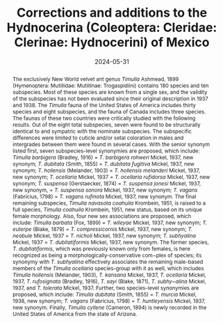 ---
title: 'Corrections and additions to the Hydnocerina (Coleoptera: Cleridae: Clerinae: Hydnocerini) of Mexico'
date: '2024-05-31'
doi: ''
journal: Insecta Mundi
issue: '1055'
pagination: '1-5'
zoobank: 'urn:lsid:zoobank.org:pub:891E0C92-B8BF-4487-84D4-42EB2254AF4A'

authors:
  - first_name: 'George C.' 
    last_name: 'Waldren'
    affiliation: 'Houston, Texas, USA'
    email: 'gcwaldren@protonmail.com'
    orcid: ''

download: 'https://drive.google.com/file/d/1cEPkoNoEt4bpBKZ-2Un0bFbLGPiVIgOk'

supplementary: ''

keywords:
  - Aculeata
  - Müllerian mimicry
  - Mutillinae
  - phoretic copulation
  - Trogaspidiini
  - wasps

categories:
  - Hymenoptera
  - Mutillidae
  
references:
  - authors: Ashmead WH.
    year: 1896
    title: 'Descriptions of new parasitic Hymenoptera (Paper No. 2.). Transactions of the American Entomological Society 23(2)'
    pages: 179–234
    doi: 
    url: 
    access: 

  - authors: Ashmead WH.
    year: 1899
    title: 'Super-families in the Hymenoptera and generic synopses of the families Thynnidae, Myrmosidae and Mutillidae. Journal of the New York Entomological Society 7(1)'
    pages: 45–60
    doi: 
    url: 
    access: 

  - authors: Banks N.
    year: 1911
    title: 'Psammocharidae: Classification and descriptions. Journal of the New York Entomological Society 19'
    pages: 219
    doi: 
    url: 
    access: 

  - authors: Bartholomay PR, Waldren GC, Oliveira ML.
    year: 2017
    title: 'Observation of a mixed-sex, mixed-species aggregation of velvet ants, genus <i>Timulla </i>Ashmead, 1899 (Hymenoptera: Mutillidae) in the Brazilian Amazon, Roraima, with a new synonymy. Zootaxa 4362(1)'
    pages: 135–140
    doi: 
    url: 
    access: 

  - authors: Bartholomay PR, Williams KA, Luz DR, Oliveira ML.
    year: 2018
    title: 'New species of <i>Traumatomutilla </i>André in the <i>T. tabapua </i>and <i>T. integella </i>species-groups (Hymenoptera, Mutillidae). Zootaxa 4433(2)'
    pages: 361–385
    doi: 
    url: 
    access: 

  - authors: Blake CA.
    year: 1871
    title: 'Synopsis of the Mutillidae of North America. Transactions of the American Entomological Society 3'
    pages: 217
    doi: 
    url: 
    access: 

  - authors: Blake CA.
    year: 1879
    title: 'Catalogue of the Mutillidae of North America, with descriptions of new species. Transactions of the American Entomological Society 7'
    pages: 243–254
    doi: 
    url: 
    access: 

  - authors: Blake CA.
    year: 1886
    title: 'Monograph of the Mutillidae of North America. Transactions of the American Entomological Society 13'
    pages: 179–286
    doi: 
    url: 
    access: 

  - authors: Bradley JC.
    year: 1916
    title: 'Contributions toward a monograph of the Mutillidae and their allies of America north of Mexico. II. A revision of <i>Timulla </i>Ashmead, a subgenus of <i>Mutilla </i>equivalent to the species group <i>hexagona </i>of Fox. Transactions of the American Entomological Society 42(2)'
    pages: 199–214
    doi: 
    url: 
    access: 

  - authors: Brothers DJ, Lelej AS.
    year: 2017
    title: 'Phylogeny and higher classification of Mutillidae (Hymenoptera) based on morphological reanalyses. Journal of Hymenoptera Research 60'
    pages: 1–97
    doi: 
    url: 
    access: 

  - authors: Brothers DJ, Lelej AS, Williams KA.
    year: 2022
    title: 'Clarification of the status of <i>Paraferreola </i>Šustera, 1912 as an available genus name in Pompilidae, and the identity of <i>Sphex ursus </i>Fabricius, 1793 in Mutillidae (Hymenoptera). Journal of Hymenoptera Research 91'
    pages: 429–444
    doi: 
    url: 
    access: 

  - authors: Cambra RA, Quintero D.
    year: 1993
    title: 'Studies on <i>Timulla </i>Ashmead (Hymenoptera: Mutillidae): New distribution records and synonymies, and descriptions of previously unknown allotypes. The Pan-Pacific Entomologist 69(4)'
    pages: 299–313
    doi: 
    url: 
    access: 

  - authors: Cambra RA, Quintero D, Waldren GC, Bartholomay PR, Williams KA.
    year: 2018
    title: 'Taxonomic revision of the genus <i>Timulla </i>Ashmead, 1899 of Panama (Hymenoptera: Mutillidae). Tecnociencia 20(2)'
    pages: 23–57
    doi: 
    url: 
    access: 

  - authors: Casal OH.
    year: 1957
    title: 'Nuevas especies de Mutillidae (Hymenoptera). Neotropica 3(12)'
    pages: 90–96
    doi: 
    url: 
    access: 

  - authors: Cresson ET.
    year: 1865
    title: 'Catalogue of Hymenoptera in the collection of the Entomological Society of Philadelphia, from Colorado Territory. Proceedings of the Entomological Society of Philadelphia 4'
    pages: 242–313
    doi: 
    url: 
    access: 

  - authors: Dalla Torre, KW von.
    year: 1897
    title: 'Catalogus Hymenopterorum hucusque descriptorum systematicus et synonimicus. Volumen VIII: Fossores (Sphegidae). Guilelmi Engelmann; Leipzig'
    pages: viii p., 749 p
    doi: 
    url: 
    access: 

  - authors: Evans HE.
    year: 1972
    title: 'Bredin-Archbold-Smithsonian Biological Survey of Dominica: Aculeate Wasps (Hymenoptera: Scolioidea, Vespoidea, Pompiloidea, Sphecoidea). Smithsonian Contributions to Zoology 115'
    pages: 1–19
    doi: 
    url: 
    access: 

  - authors: Evenhuis NL.
    year: 2023
    title: 'The insect and spider collections of the world website.'
    pages: 
    doi: 
    url: http://hbs.bishopmuseum.org/codens/
    access: (Last accessed February 2024)

  - authors: Evenhuis NL, Pont AC, Whitmore D.
    year: 2015
    title: 'Nomenclatural studies toward a list of Diptera genus-group names. Part IV. Charles Henry Tyler Townsend. Zootaxa 3978(1)'
    pages: 1–362
    doi: 
    url: 
    access: 

  - authors: Fabricius JC.
    year: 1793
    title: 'Entomologia Systematica. Tom. II. Christ. Gottl. Proft; Copenhagen'
    pages: viii p., 519 p
    doi: 
    url: 
    access: 

  - authors: Fabricius JC.
    year: 1798
    title: 'Supplementum Entomolgiae Systematicae. Apud Proft et Storch; Copenhagen'
    pages: ii p., 572 p
    doi: 
    url: 
    access: 

  - authors: Fox WJ.
    year: 1899
    title: 'The North American Mutillidae. Transactions of the American Entomological Society 25'
    pages: 219–292
    doi: 
    url: 
    access: 

  - authors: Gahan AB, Rohwer SA.
    year: 1918
    title: 'Lectotypes of the species of Hymenoptera (except Apoidea) described by Abbé Provancher. The Canadian Entomologist 50(3)'
    pages: 101–106
    doi: 
    url: 
    access: 

  - authors: Gerstaecker A.
    year: 1874
    title: 'Mutillarum Americae meridionalis indigenarum synopsis systematica et synonymica. Archiv für Naturgeschichte 40'
    pages: 41–77
    doi: 
    url: 
    access: 

  - authors: Giner Marí J.
    year: 1944
    title: 'Himenópteros Neotrópicos. Algunos himenópteros del Museo de Barcelona (Fams): Sphecidae, Psammocharidae y Mutillidae (Him. Acul.). Boletín de la Sociedad Entomologica de España 42'
    pages: 345–369
    doi: 
    url: 
    access: 

  - authors: Krombein KV.
    year: 1951
    title: 'Superfamily Scolioidea. p. 735–776. In: Muesebeck CFW, Krombein KV, Townes HK (eds.). Hymenoptera of America north of Mexico, synoptic catalog, Agriculture Monograph No. 2. United States Government Printing Office; Washington, DC'
    pages: 1420 p
    doi: 
    url: 
    access: 

  - authors: Krombein KV.
    year: 1953
    title: 'Kill Devil Hills Wasps, 1952 (Hymenoptera, Aculeata). Proceedings of the Entomological Society of Washington 55(3)'
    pages: 113–135
    doi: 
    url: 
    access: 

  - authors: Krombein KV.
    year: 1979
    title: 'Family Mutillidae. p. 1276–1314. In: Krombein KV, Hurd PD Jr., Smith DR, Burks BD (eds.). Catalog of Hymenoptera in America north of Mexico, Volume 2, Apocrita (Aculeata). Smithsonian Institution Press; Washington, DC'
    pages: xvi p., 1011 p
    doi: 
    url: 
    access: 

  - authors: Lepeletier de Saint-Fargeau A.
    year: 1845
    title: 'Histoire Naturelle des Insectes. Hyménoptères. Tome Troisième. Roret; Paris'
    pages: 646 p
    doi: 
    url: 
    access: 

  - authors: Linnaeus C.
    year: 1758
    title: 'Systema Naturae. Tomus I. Editio Decima, reformata. Laurentii Salvii; Stockholm'
    pages: 823 p
    doi: 
    url: 
    access: 

  - authors: Manley DG, Williams KA, Pitts JP.
    year: 2020
    title: 'Keys to Nearctic velvet ants of the genus <i>Dasymutilla </i>Ashmead (Hymenoptera: Mutillidae), with notes on taxonomic changes since Krombein (1979). Proceedings of the Entomological Society of Washington 122(2)'
    pages: 335–414
    doi: 
    url: 
    access: 

  - authors: Manley DG, Williams KA, Pitts JP.
    year: 2022
    title: 'Synonyms of velvet ants of the genus <i>Dasymutilla </i>Ashmead (Hymenoptera: Mutillidae). Proceedings of the Entomological Society of Washington 123(4)'
    pages: 895–899
    doi: 
    url: 
    access: 

  - authors: Mawdsley JR.
    year: 1993
    title: 'The entomological collection of Thomas Say. Psyche 100'
    pages: 163–171
    doi: 
    url: 
    access: 

  - authors: Melander AL.
    year: 1903
    title: 'Notes on North American Mutillidae, with descriptions of new species. Transactions of the American Entomological Society 29'
    pages: 291–330
    doi: 
    url: 
    access: 

  - authors: Menard KL, Mitchell JM.
    year: 2013
    title: 'Velvet ants, past and present: A county-wide checklist of the distribution and diversity of Mutillidae (Insecta: Hymenoptera) in Oklahoma including two new state records and new behavioral observations for <i>Dasymutilla foxi </i>(Cockerell). Entomologica Americana 119(3)'
    pages: 57–79
    doi: 
    url: 
    access: 

  - authors: Michener CD.
    year: 1944
    title: 'Comparative external morphology, phylogeny, and a classification of the bees (Hymenoptera). Bulletin of the American Museum of Natural History 82(6)'
    pages: 151–326
    doi: 
    url: 
    access: 

  - authors: Mickel CE.
    year: 1924
    title: 'A revision of the mutillid wasps of the genera <i>Myrmilloides </i>and <i>Pseudomethoca </i>occurring in America north of Mexico. Proceedings of the United States National Museum 64(15)'
    pages: 1–51
    doi: 
    url: 
    access: 

  - authors: Mickel CE.
    year: 1928
    title: 'Biological and taxonomic investigations on the mutillid wasps. United States National Museum (Bulletin) 143'
    pages: 1–351
    doi: 
    url: 
    access: 

  - authors: Mickel CE.
    year: 1933
    title: 'The Mutillidae of Formosa. Annals of the Entomological Society of America 26'
    pages: 381–423
    doi: 
    url: 
    access: 

  - authors: Mickel CE.
    year: 1935a
    title: 'Descriptions and records of Nearctic mutillid wasps of the genera <i>Myrmilloides </i>and <i>Pseudomethoca </i>(Hymenoptera: Mutillidae). Transactions of the American Entomological Society 61'
    pages: 383–398
    doi: 
    url: 
    access: 

  - authors: Mickel CE.
    year: 1935b
    title: 'The mutillid wasps of the islands of the Pacific Ocean (Hymenoptera; Mutillidae). Transactions of the Royal Entomological Society of London 83(2)'
    pages: 177–307
    doi: 
    url: 
    access: 

  - authors: Mickel CE.
    year: 1936
    title: 'New species and records of Nearctic mutillid wasps of the genus <i>Dasymutilla </i>(Hymenoptera). Annals of the Entomological Society of America 39'
    pages: 29–60
    doi: 
    url: 
    access: 

  - authors: Mickel CE.
    year: 1937a
    title: 'The mutillid wasps of the genus <i>Timulla </i>which occur in North America north of Mexico. Entomologica Americana 37(1)'
    pages: 1–56
    doi: 
    url: 
    access: 

  - authors: Mickel CE.
    year: 1937b
    title: 'New World Mutillidae in the Spinola collection at Torino, Italy (Hymenoptera). Revista de Entomologia, Rio de Janeiro 7(2–3)'
    pages: 165–207
    doi: 
    url: 
    access: 

  - authors: Mickel CE.
    year: 1938
    title: 'The Neotropical mutillid wasps of the genus <i>Timulla </i>Ashmead (Hymenoptera: Mutillidae). Transactions of the Royal Entomological Society of London 87(22)'
    pages: 529–679
    doi: 
    url: 
    access: 

  - authors: Mickel CE.
    year: 1952
    title: 'The Mutillidae (wasps) of British Guiana. Zoologica 37(11)'
    pages: 105–150
    doi: 
    url: 
    access: 

  - authors: Mickel CE.
    year: 1961
    title: 'The unknown males of the three mutillids described from Jamaica (Hymenoptera: Mutillidae). The Proceedings of the Royal Entomological Society of London (Series B. Taxonomy) 30'
    pages: 103–106
    doi: 
    url: 
    access: 

  - authors: Say T.
    year: 1836
    title: 'Descriptions of new species of North American Hymenoptera, and observation on some already described. Boston Journal of Natural History 1(3)'
    pages: 209–305
    doi: 
    url: 
    access: 

  - authors: Schuster RM.
    year: 1951
    title: 'A revision of the genus <i>Ephuta </i>(Mutillidae) in America north of Mexico. Journal of the New York Entomological Society 59(1)'
    pages: 1–43
    doi: 
    url: 
    access: 

  - authors: Schuster RM.
    year: 1956
    title: 'A revision of the genus <i>Ephuta </i>(Mutillidae) in America north of Mexico. Part II. Species group g<i>risea</i>. Journal of the New York Entomological Society 64'
    pages: 7–84
    doi: 
    url: 
    access: 

  - authors: Schuster RM.
    year: 1958
    title: 'A revision of the sphaeropthalmine Mutillidae of America north of Mexico. II. Entomologica Americana 37'
    pages: 1–130
    doi: 
    url: 
    access: 

  - authors: Smith F.
    year: 1855
    title: 'Catalogue of Hymenopterous Insects in the Collection of the British Museum. Part III. Mutillidae and Pompilidae. Taylor and Francis; London'
    pages: 206 p., plate A, plates 1–5
    doi: 
    url: 
    access: 

  - authors: Townsend CHT.
    year: 1895
    title: 'Report on the Mexican cotton-boll weevil in Texas. (<i>Anthonomus grandis </i>Boh.). Insect Life 7'
    pages: 295
    doi: 
    url: 
    access: 

  - authors: Waldren GC, Roberts JD, Pitts JP.
    year: 2020
    title: 'Phoretic copulation in the velvet ant <i>Sphaeropthalma pensylvanica </i>(Lepeletier) (Hymenoptera, Mutillidae): A novel behavior for Sphaeropthalminae with a synthesis of mating strategies in Mutillidae. Journal of Hymenoptera Research 78'
    pages: 69–89
    doi: 
    url: 
    access: 

  - authors: Waldren GC, Sadler EA, Murray EA, Bossert S, Danforth BN, Pitts JP.
    year: 2023
    title: 'Phylogenomic inference of the higher classification of velvet ants (Hymenoptera: Mutillidae). Systematic Entomology 48(3)'
    pages: 463–487
    doi: 
    url: 
    access: 

  - authors: Wheeler QD, Platnick NI.
    year: 2000
    title: '5. The phylogenetic species concept (<i>sensu </i>Wheeler and Platnick). p. 55–69. In: Wheeler QD, Meier R (eds.). Species concepts and phylogenetic theory: A debate. Columbia University Press; New York, NY'
    pages: xiv p., 230 p
    doi: 
    url: 
    access: 

  - authors: Williams KA.
    year: 2023
    title: 'Taxonomic updates for diurnal velvet ants (Hymenoptera: Mutillidae) in the United States of America. Zootaxa 5301(1)'
    pages: 105–123
    doi: 
    url: 
    access: 

  - authors: Williams KA, Manley DG, Deyrup M, Dohlen C von, Pitts JP.
    year: 2012
    title: 'Systematic review of the <i>Dasymutilla monticola </i>species-group (Hymenoptera: Mutillidae): Using phylogenetics to address species-group placement and sex associations. Zootaxa 3554'
    pages: 1–29
    doi: 
    url: 
    access: 

  - authors: Wilson JS, Jahner JP, Forister ML, Sheehan ES, Williams KA, Pitts JP.
    year: 2015
    title: 'North American velvet ants form one of the world’s largest known Müllerian mimicry complexes. Current Biology 25(16)'
    pages: R704–R706.
    doi: 
    url: 
    access: 

  - authors: Wilson JS, Pan AD, Limb ES, Williams KA.
    year: 2018
    title: 'Comparison of African and North American velvet ant mimicry complexes: Another example of Africa as the ‘odd man out.’ PLoS ONE 13(1)'
    pages: e0189482
    doi: 
    url: 
    access: 

  - authors: Wilson JS, Williams KA, Forister ML, Dohlen CD von, Pitts JP.
    year: 2012
    title: 'Repeated evolution in overlapping mimicry rings among North American velvet ants. Nature Communications 3'
    pages: 1272
    doi: 
    url: 
    access: 

abstract: 'The exclusively New World velvet ant genus <i>Timulla </i>Ashmead, 1899 (Hymenoptera: Mutillidae: Mutillinae: Trogaspidiini) contains 180 species and ten subspecies. Most of these species are known from a single sex, and the validity of the subspecies has not been evaluated since their original description in 1937 and 1938. The <i>Timulla </i>fauna of the United States of America includes thirty species and eight subspecies, and the fauna of Canada includes three species. The faunas of these two countries were critically studied with the following results. Out of the eight total subspecies, seven were found to be structurally identical to and sympatric with the nominate subspecies. The subspecific differences were limited to cuticle and/or setal coloration in males and intergrades between them were found in several cases. With the senior synonym listed first, seven subspecies-level synonymies are proposed, which include: <i>Timulla barbigera </i>(Bradley, 1916) = <i>T. barbigera rohweri </i>Mickel, 1937, new synonym; <i>T. dubitata </i>(Smith, 1855) = <i>T. dubitata fugitiva </i>Mickel, 1937, new synonym; <i>T. hollensis </i>(Melander, 1903) = <i>T. hollensis melanderi </i>Mickel, 1937, new synonym; <i>T. ocellaria </i>Mickel, 1937 = <i>T. ocellaria rufidorsa </i>Mickel, 1937, new synonym; <i>T. suspensa </i>(Gerstaecker, 1874) = <i>T. suspensa jonesi </i>Mickel, 1937, new synonym, = <i>T. suspensa sonora </i>Mickel, 1937, new synonym; <i>T. vagans </i>(Fabricius, 1798) = <i>T. vagans rufinota </i>Mickel, 1937, new synonym. The final remaining subspecies, <i>Timulla navasota coahuila </i>Krombein, 1951, is raised to a full species, <i>Timulla coahuila </i>Krombein, 1951, new status, based on its unique female morphology<i>. </i>Also, four new sex associations are proposed, which include: <i>Timulla barbata </i>(Fox, 1899) = <i>T. wileyae </i>Mickel, 1937, new synonym; <i>T. euterpe </i>(Blake, 1879) = <i>T. compressicornis </i>Mickel, 1937, new synonym; <i>T. neobule </i>Mickel, 1937 = <i>T. nicholi </i>Mickel, 1937, new synonym; <i>T. subhyalina </i>Mickel, 1937 = <i>T. dubitatiformis </i>Mickel, 1937, new synonym. The former species, <i>T. dubitatiformis</i>, which was previously known only from females, is here recognized as being a morphologically-conservative com¬plex of species; its synonymy with <i>T. subhyalina </i>effectively associates the remaining male-based members of the <i>Timulla ocellaria </i>species-group with it as well, which includes <i>Timulla hollensis </i>(Melander, 1903), <i>T. kansana </i>Mickel, 1937, <i>T. ocellaria </i>Mickel, 1937, <i>T. rufosignata </i>(Bradley, 1916), <i>T. sayi </i>(Blake, 1871), <i>T. subhy¬alina </i>Mickel, 1937, and <i>T. tolerata </i>Mickel, 1937. Further, two species-level synonymies are proposed, which include: <i>Timulla dubitata </i>(Smith, 1855) = <i>T. murcia </i>Mickel, 1938, new synonym; <i>T. vagans </i>(Fabricius, 1798) = <i>T. huntleyensis </i>Mickel, 1937, new synonym. Finally, <i>Timulla cyllene </i>(Cameron, 1894) is newly recorded in the United States of America from the state of Arizona.'

---